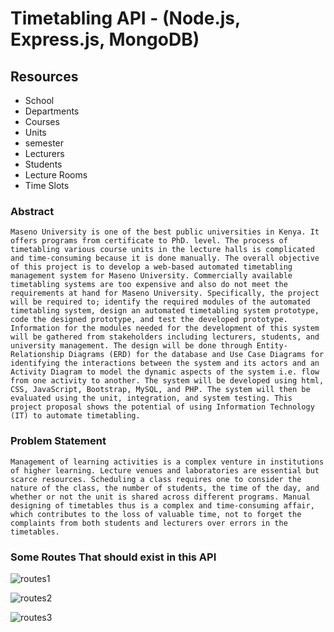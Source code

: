 # Timetabling API - (Node.js, Express.js, MongoDB)

## Resources

- School
- Departments
- Courses
- Units
- semester
- Lecturers
- Students
- Lecture Rooms
- Time Slots

### Abstract

`Maseno University is one of the best public universities in Kenya. It offers programs from
certificate to PhD. level. The process of timetabling various course units in the lecture halls is
complicated and time-consuming because it is done manually. The overall objective of this project
is to develop a web-based automated timetabling management system for Maseno University.
Commercially available timetabling systems are too expensive and also do not meet the
requirements at hand for Maseno University. Specifically, the project will be required to; identify
the required modules of the automated timetabling system, design an automated timetabling
system prototype, code the designed prototype, and test the developed prototype. Information for
the modules needed for the development of this system will be gathered from stakeholders
including lecturers, students, and university management. The design will be done through Entity-
Relationship Diagrams (ERD) for the database and Use Case Diagrams for identifying the
interactions between the system and its actors and an Activity Diagram to model the dynamic
aspects of the system i.e. flow from one activity to another. The system will be developed using
html, CSS, JavaScript, Bootstrap, MySQL, and PHP. The system will then be evaluated using the
unit, integration, and system testing. This project proposal shows the potential of using Information
Technology (IT) to automate timetabling.`

### Problem Statement

`Management of learning activities is a complex venture in institutions of higher learning. Lecture venues and laboratories are essential but scarce resources. Scheduling a class requires one to consider the nature of the class, the number of students, the time of the day, and whether or not the unit is shared across different programs. Manual designing of timetables thus is a complex and time-consuming affair, which contributes to the loss of valuable time, not to forget the complaints from both students and lecturers over errors in the timetables.`


### Some Routes That should exist in this API
![routes1](https://user-images.githubusercontent.com/59168713/216713665-347b0809-699e-4cc1-b27f-3b57a3b823c4.png)

![routes2](https://user-images.githubusercontent.com/59168713/216713787-c5fb2815-df61-4d6c-bc83-9006a93006d7.png)

![routes3](https://user-images.githubusercontent.com/59168713/216713824-d71b2c2b-d191-47b4-b245-6d7723f2f963.png)





